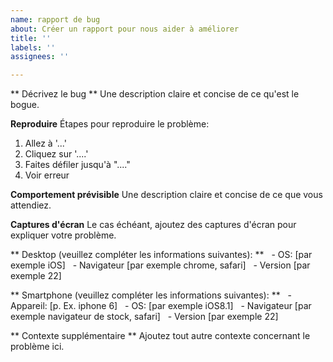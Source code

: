 ```yaml
---
name: rapport de bug
about: Créer un rapport pour nous aider à améliorer
title: ''
labels: ''
assignees: ''

---
```


** Décrivez le bug **
Une description claire et concise de ce qu'est le bogue.

**Reproduire**
Étapes pour reproduire le problème:
1. Allez à '...'
2. Cliquez sur '....'
3. Faites défiler jusqu'à "...."
4. Voir erreur

**Comportement prévisible**
Une description claire et concise de ce que vous attendiez.

**Captures d'écran**
Le cas échéant, ajoutez des captures d'écran pour expliquer votre problème.

** Desktop (veuillez compléter les informations suivantes): **
  - OS: [par exemple iOS]
  - Navigateur [par exemple chrome, safari]
  - Version [par exemple 22]

** Smartphone (veuillez compléter les informations suivantes): **
  - Appareil: [p. Ex. iphone 6]
  - OS: [par exemple iOS8.1]
  - Navigateur [par exemple navigateur de stock, safari]
  - Version [par exemple 22]

** Contexte supplémentaire **
Ajoutez tout autre contexte concernant le problème ici.
